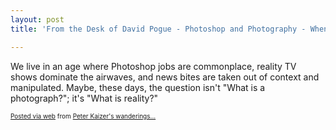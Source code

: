 ```yaml
---
layout: post
title: 'From the Desk of David Pogue - Photoshop and Photography - When Is It Real?'

---
```


<div class='posterous_autopost'><div class="posterous_bookmarklet_entry"> We live in an age where Photoshop jobs are commonplace, reality TV shows dominate the airwaves, and news bites are taken out of context and manipulated. Maybe, these days, the question isn't "What is a photograph?"; it's "What is reality?" <p></p></div>      <p style="font-size: 10px;">  <a href="http://posterous.com">Posted via web</a>   from <a href="http://random.peterkaizer.com/from-the-desk-of-david-pogue-photoshop-and-ph">Peter Kaizer's wanderings...</a>  </p>  </div>
